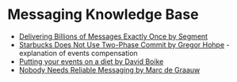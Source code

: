# Messaging Knowledge Base
* [Delivering Billions of Messages Exactly Once by Segment](https://segment.com/blog/exactly-once-delivery/)
* [Starbucks Does Not Use Two-Phase Commit by Gregor Hohpe](http://www.enterpriseintegrationpatterns.com/ramblings/18_starbucks.html) - explanation of events compensation
* [Putting your events on a diet by David Boike](https://particular.net/blog/putting-your-events-on-a-diet)
* [Nobody Needs Reliable Messaging by Marc de Graauw](https://www.infoq.com/articles/no-reliable-messaging)
